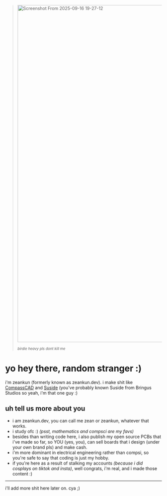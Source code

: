 > <img width="1920" height="1080" alt="Screenshot From 2025-09-16 19-27-12" src="https://github.com/user-attachments/assets/b4b24bdf-af3c-43a9-88e8-6afef829ff92" />
> 
> *<small>birdie heavy pls dont kill me</small>*

# yo hey there, random stranger :)
i'm zeankun (formerly known as zeankun.dev). i make shit like [CompassCAD](https://github.com/zeankundev/CompassCAD) and [Suside](https://github.com/zeankundev/suside) (you've probably known Suside from Bringus Studios so yeah, i'm that one guy :)
## uh tell us more about you
- i am zeankun.dev, you can call me zean or zeankun, whatever that works.
- i study ofc :) *(psst, mathematics and compsci are my favs)*
- besides than writing code here, i also publish my open source PCBs that i've made so far, so YOU (yes, you), can sell boards that i design (under your own brand pls) and make cash.
- i'm more dominant in electrical engineering rather than compsi, so you're safe to say that coding is just my hobby.
- if you're here as a result of stalking my accounts *(because i did cosplays on tiktok and insta)*, well congrats, i'm real, and i made those content :)

<hr/>

i'll add more shit here later on. cya ;)
